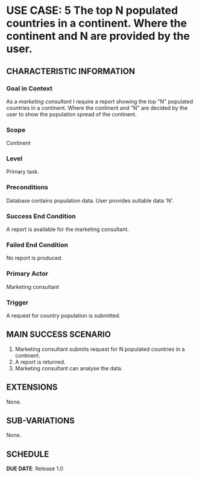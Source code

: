 # USE CASE: 5 The top N populated countries in a continent. Where the continent and N are provided by the user.

## CHARACTERISTIC INFORMATION

### Goal in Context

As a *marketing consultant* I require a report showing the top "N" populated countries in a continent. Where the continent and "N" are decided by the user to show the population spread of the continent.

### Scope

Continent

### Level

Primary task.

### Preconditions

Database contains population data.
User provides suitable data 'N'.

### Success End Condition

A report is available for the marketing consultant.

### Failed End Condition

No report is produced.

### Primary Actor

Marketing consultant

### Trigger

A request for country population is submitted.

## MAIN SUCCESS SCENARIO

1. Marketing consultant submits request for N populated countries in a continent.
2. A report is returned.
3. Marketing consultant can analyse the data.

## EXTENSIONS

None.

## SUB-VARIATIONS

None.

## SCHEDULE

**DUE DATE**: Release 1.0